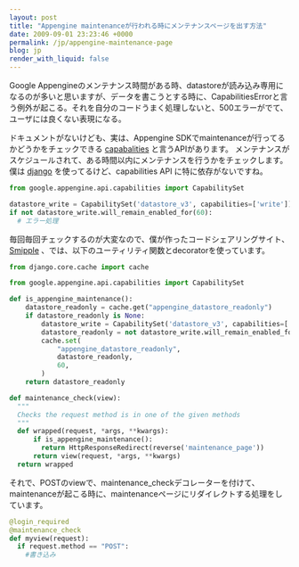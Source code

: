 ```yaml
---
layout: post
title: "Appengine maintenanceが行われる時にメンテナンスページを出す方法"
date: 2009-09-01 23:23:46 +0000
permalink: /jp/appengine-maintenance-page
blog: jp
render_with_liquid: false
---
```


Google
Appengineのメンテナンス時間がある時、datastoreが読み込み専用になるのが多いと思いますが、データを書こうとする時に、CapabilitiesErrorと言う例外が起こる。それを自分のコードうまく処理しないと、500エラーがでて、ユーザには良くない表現になる。

ドキュメントがないけども、実は、Appengine SDKでmaintenanceが行ってるかどうかをチェックできる
[capabalities](http://code.google.com/p/googleappengine/source/browse/trunk/python/google/appengine/api/capabilities/__init__.py)
と言うAPIがあります。 メンテナンスがスケジュールされて、ある時間以内にメンテナンスを行うかをチェックします。僕は
[django](http://djangoproject.jp/) を使ってるけど、capabilities API に特に依存がないですね。

``` python
from google.appengine.api.capabilities import CapabilitySet

datastore_write = CapabilitySet('datastore_v3', capabilities=['write'])
if not datastore_write.will_remain_enabled_for(60):
  # エラー処理
```

毎回毎回チェックするのが大変なので、僕が作ったコードシェアリングサイト、 [Smipple](http://www.smipple.net)
、では、以下のユーティリティ関数とdecoratorを使っています。

``` python
from django.core.cache import cache

from google.appengine.api.capabilities import CapabilitySet

def is_appengine_maintenance():
    datastore_readonly = cache.get("appengine_datastore_readonly")
    if datastore_readonly is None:
        datastore_write = CapabilitySet('datastore_v3', capabilities=['write'])
        datastore_readonly = not datastore_write.will_remain_enabled_for(60)
        cache.set(
            "appengine_datastore_readonly",
            datastore_readonly,
            60,
        )
    return datastore_readonly

def maintenance_check(view):
  """
  Checks the request method is in one of the given methods
  """
  def wrapped(request, *args, **kwargs):
      if is_appengine_maintenance():
        return HttpResponseRedirect(reverse('maintenance_page'))
      return view(request, *args, **kwargs)
  return wrapped
```

それで、POSTのviewで、maintenance\_checkデコレーターを付けて、maintenanceが起こる時に、maintenanceページにリダイレクトする処理をしています。

``` python
@login_required
@maintenance_check
def myview(request):
  if request.method == "POST":
    #書き込み
```
